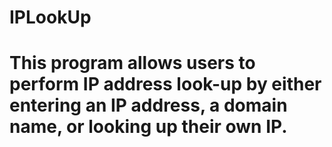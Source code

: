 # IPLookUp
# This program allows users to perform IP address look-up by either entering an IP address, a domain name, or looking up their own IP.
